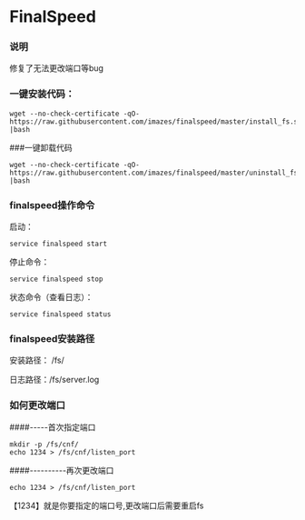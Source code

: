 # FinalSpeed
### 说明
修复了无法更改端口等bug

### 一键安装代码：
```
wget --no-check-certificate -qO- https://raw.githubusercontent.com/imazes/finalspeed/master/install_fs.sh |bash
```
###一键卸载代码
```
wget --no-check-certificate -qO- https://raw.githubusercontent.com/imazes/finalspeed/master/uninstall_fs.sh |bash
```
### finalspeed操作命令

启动： 
```
service finalspeed start
```
停止命令：
```
service finalspeed stop
```
状态命令（查看日志）：
```
service finalspeed status
```
### finalspeed安装路径

安装路径： /fs/

日志路径：/fs/server.log

### 如何更改端口
####-----首次指定端口
```
mkdir -p /fs/cnf/
echo 1234 > /fs/cnf/listen_port
```
####----------再次更改端口
```
echo 1234 > /fs/cnf/listen_port
```
【1234】就是你要指定的端口号,更改端口后需要重启fs
